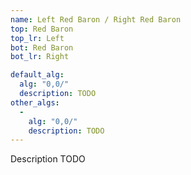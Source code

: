 ```yaml
---
name: Left Red Baron / Right Red Baron
top: Red Baron
top_lr: Left
bot: Red Baron
bot_lr: Right

default_alg:
  alg: "0,0/"
  description: TODO
other_algs:
  -
    alg: "0,0/"
    description: TODO
---
```


Description TODO

